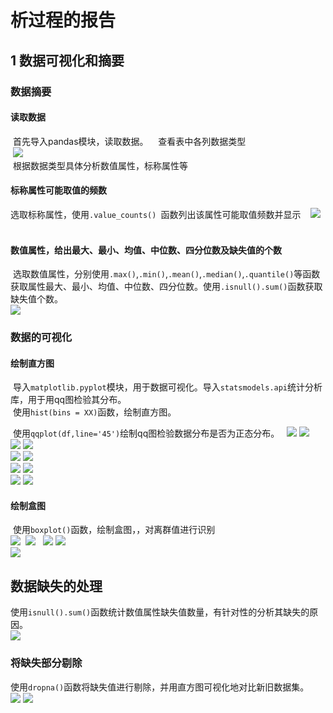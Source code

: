析过程的报告  
====
1 数据可视化和摘要
------ 
### 数据摘要
#### 读取数据    

  首先导入pandas模块，读取数据。  
  查看表中各列数据类型  
  ![](https://github.com/michaellee666/work1/blob/master/0.gif)    
  根据数据类型具体分析数值属性，标称属性等  
#### 标称属性可能取值的频数  

  选取标称属性，使用`.value_counts() `函数列出该属性可能取值频数并显示  
  ![](https://github.com/michaellee666/work1/blob/master/1.gif)  
#### 数值属性，给出最大、最小、均值、中位数、四分位数及缺失值的个数  
  选取数值属性，分别使用`.max()`,`.min()`,`.mean()`,`.median()`,`.quantile()`等函数获取属性最大、最小、均值、中位数、四分位数。使用`.isnull().sum()`函数获取缺失值个数。  
  ![](https://github.com/michaellee666/work1/blob/master/2.gif)  
### 数据的可视化  
#### 绘制直方图  
  导入`matplotlib.pyplot`模块，用于数据可视化。导入`statsmodels.api`统计分析库，用于用qq图检验其分布。  
  使用`hist(bins = XX)`函数，绘制直方图。  

  使用`qqplot(df,line='45')`绘制qq图检验数据分布是否为正态分布。  
  ![](https://github.com/michaellee666/work1/blob/master/a.png)
  ![](https://github.com/michaellee666/work1/blob/master/a1.png)  
  ![](https://github.com/michaellee666/work1/blob/master/b.png)
  ![](https://github.com/michaellee666/work1/blob/master/b1.png)  
  ![](https://github.com/michaellee666/work1/blob/master/d.png)
  ![](https://github.com/michaellee666/work1/blob/master/d1.png)  
  ![](https://github.com/michaellee666/work1/blob/master/e.png)
  ![](https://github.com/michaellee666/work1/blob/master/e1.png)  
  ![](https://github.com/michaellee666/work1/blob/master/c.png)
  ![](https://github.com/michaellee666/work1/blob/master/c1.png)  
#### 绘制盒图  
  使用`boxplot()`函数，绘制盒图，，对离群值进行识别  
  ![](https://github.com/michaellee666/work1/blob/master/a2.png)
  ![](https://github.com/michaellee666/work1/blob/master/b2.png)  
  ![](https://github.com/michaellee666/work1/blob/master/c2.png)
  ![](https://github.com/michaellee666/work1/blob/master/d2.png)  
  ![](https://github.com/michaellee666/work1/blob/master/e2.png)  
  
## 数据缺失的处理  
使用`isnull().sum()`函数统计数值属性缺失值数量，有针对性的分析其缺失的原因。  
  ![](https://github.com/michaellee666/work1/blob/master/3.gif)  
### 将缺失部分剔除
使用`dropna()`函数将缺失值进行剔除，并用直方图可视化地对比新旧数据集。  
![](https://github.com/michaellee666/work1/blob/master/n0.png)
![](https://github.com/michaellee666/work1/blob/master/n1.png)  


